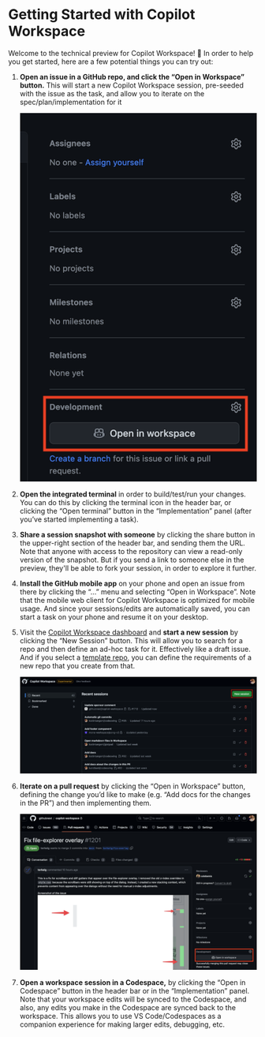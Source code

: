 # Getting Started with Copilot Workspace

Welcome to the technical preview for Copilot Workspace! 👋 In order to help you get started, here are a few potential things you can try out:

1. __Open an issue in a GitHub repo, and click the “Open in Workspace” button.__ This will start a new Copilot Workspace 
   session, pre-seeded with the issue as the task, and allow you to iterate on the spec/plan/implementation for it

   <img src="images/open-in-workspace.png" width=800 alt="Open an issue in Copilot Workspace">

1. __Open the integrated terminal__ in order to build/test/run your changes. You can do this by clicking the terminal icon
   in the header bar, or clicking the “Open terminal” button in the “Implementation” panel (after you’ve started 
   implementing a task).

1. __Share a session snapshot with someone__ by clicking the share button in the upper-right section of the header bar, and sending them the URL. Note that anyone with access to the repository can view a read-only version of the snapshot. But if you send a link to someone else in the preview, they'll be able to fork your session, in order to explore it further. 

1. __Install the GitHub mobile app__ on your phone and open an issue from there by clicking the “...” menu and selecting 
   “Open in Workspace”. Note that the mobile web client for Copilot Workspace is optimized for mobile usage. And since your 
   sessions/edits are automatically saved, you can start a task on your phone and resume it on your desktop.

1. Visit the [Copilot Workspace dashboard](https://copilot-workspace.githubnext.com) and __start a new session__ by 
   clicking the “New Session” button. This will allow you to search for a repo and then define an ad-hoc task for it. 
   Effectively like a draft issue. And if you select a [template repo](https://docs.github.com/en/repositories/creating-and-managing-repositories/creating-a-template-repository), you can define the requirements of a new repo that 
   you create from that.

   <img src="images/dashboard.png" width=800 alt="Open an issue in Copilot Workspace">

1. __Iterate on a pull request__ by clicking the “Open in Workspace” button, defining the change you’d like to make (e.g. 
   “Add docs for the changes in the PR”) and then implementing them.

   <img src="images/pr.png" width=800 alt="Open an issue in Copilot Workspace">

1. __Open a workspace session in a Codespace,__ by clicking the “Open in Codespace” button in the header bar or in the 
   “Implementation” panel. Note that your workspace edits will be synced to the Codespace, and also, any edits you make in 
   the Codespace are synced back to the workspace. This allows you to use VS Code/Codespaces as a companion experience for 
   making larger edits, debugging, etc.
